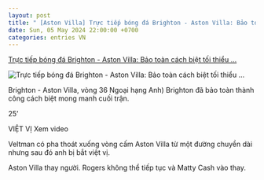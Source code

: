 ```yaml
---
layout: post
title: " [Aston Villa] Trực tiếp bóng đá Brighton - Aston Villa: Bảo toàn cách biệt tối thiểu ..."
date: Sun, 05 May 2024 22:00:00 +0700
categories: entries VN
---
```

[Trực tiếp bóng đá Brighton - Aston Villa: Bảo toàn cách biệt tối thiểu ...](https://www.24h.com.vn/bong-da/truc-tiep-bong-da-brighton-aston-villa-vach-dich-top-4-can-ke-ngoai-hang-anh-c48a1565314.html)

![Trực tiếp bóng đá Brighton - Aston Villa: Bảo toàn cách biệt tối thiểu ...](https://cdn.24h.com.vn/upload/2-2024/images/2024-05-05/skysports-brighton-aston-villa_6539688-1200-1714899567-590-width1200height628-watermark.jpg)

Brighton - Aston Villa, vòng 36 Ngoại hạng Anh) Brighton đã bảo toàn thành công cách biệt mong manh cuối trận.

25’

VIỆT VỊ Xem video

Veltman có pha thoát xuống vòng cấm Aston Villa từ một đường chuyền dài nhưng sau đó anh bị bắt việt vị.

Aston Villa thay người. Rogers không thể tiếp tục và Matty Cash vào thay.


